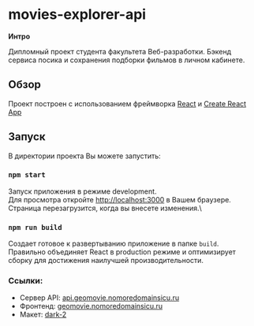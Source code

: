 # movies-explorer-api

**Интро**

Дипломный проект студента факультета Веб-разработки. Бэкенд сервиса посика и сохранения подборки фильмов в личном кабинете.

## Обзор

Проект построен с использованием фреймворка [React](https://react.dev/) и [Create React App](https://github.com/facebook/create-react-app)

## Запуск

В директории проекта Вы можете запустить:

### `npm start`

Запуск приложения в режиме development.\
Для просмотра откройте [http://localhost:3000](http://localhost:3000) в Вашем браузере.
Страница перезагрузится, когда вы внесете изменения.\

### `npm run build`

Создает готовое к развертыванию приложение в папке `build`.\
Правильно объединяет React в production режиме и оптимизирует сборку для достижения наилучшей производительности.

### Ссылки:

- Сервер API: [api.geomovie.nomoredomainsicu.ru](https://api.geomovie.nomoredomainsicu.ru)
- Фронтенд: [geomovie.nomoredomainsicu.ru](https://geomovie.nomoredomainsicu.ru)
- Макет: [dark-2](https://www.figma.com/file/6FMWkB94wE7KTkcCgUXtnC/light-1?type=design&node-id=1-7389&mode=design&t=mJCzoo5d0jRJACoW-0)
